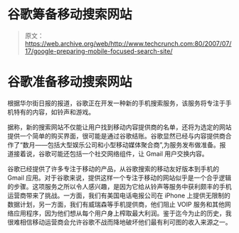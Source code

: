 # 谷歌筹备移动搜索网站

> 原文：<https://web.archive.org/web/http://www.techcrunch.com:80/2007/07/17/google-preparing-mobile-focused-search-site/>

# 谷歌准备移动搜索网站

根据华尔街日报的报道，谷歌正在开发一种新的手机搜索服务，该服务将专注于手机特有的内容，如铃声和游戏。

据称，新的搜索网站不仅能让用户找到移动内容提供商的名单，还将为选定的网站提供一个简单的购买界面，很可能是通过谷歌结账。谷歌显然已经与内容提供商合作了“数月——包括大型娱乐公司和小型移动媒体聚合商”,为服务发布做准备。报道接着说，谷歌可能还包括一个社交网络组件，让 Gmail 用户交换内容。

谷歌已经提供了许多专注于移动的产品，从谷歌搜索的移动友好版本到手机的 Gmail 应用。对于谷歌来说，提供这样一个专注于移动的网站似乎是一个合乎逻辑的步骤。这项服务之所以令人感兴趣，是因为它给从铃声等服务中获利颇丰的手机运营商带来了挑战。一方面，我们有美国电话电报公司在 iPhone 上提供无限制的数据计划，另一方面，我们有威瑞森等手机提供商，他们阻止 VOIP 服务和其他网络应用程序，因为他们想从每个用户身上榨取最大利润。鉴于迄今为止的历史，我很难相信移动运营商会允许谷歌不战而降地破坏他们最有利可图的收入来源之一。